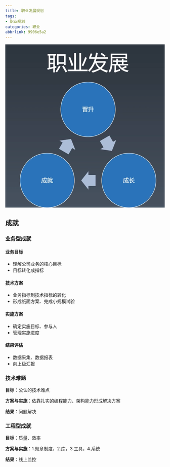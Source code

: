 ```yaml
---
title: 职业发展规划
tags:
- 职业规划
categories: 职业
abbrlink: 9906e5a2
---
```


<!-- <img src="/Users/yuki/Documents/Projects/blog/yuki0320.github.io/source/images/image-20211005181421300.png" alt="image-20211005181421300" style="zoom: 25%;" /> -->
![](/images/image-20211005181421300.png)
## 成就

### 业务型成就

#### 业务目标

- 理解公司业务的核心目标
- 目标转化成指标

#### 技术方案

- 业务指标到技术指标的转化
- 形成纸面方案、完成小规模试验

#### 实施方案

- 确定实施目标、参与人
- 管理实施进度

#### 结果评估

- 数据采集、数据报表
- 向上级汇报

### 技术难题

**目标**：公认的技术难点

**方案与实施**：依靠扎实的编程能力、架构能力形成解决方案

**结果**：问题解决

### 工程型成就

**目标**：质量、效率

**方案与实施**：1.规章制度，2.库，3.工具，4.系统

**结果**：线上监控
